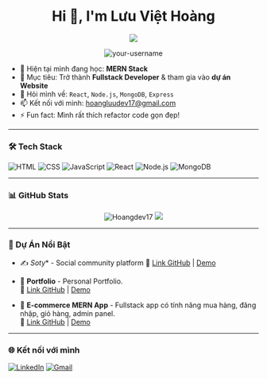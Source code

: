 <h1 align="center">Hi 👋, I'm Lưu Việt Hoàng</h1>
<p align="center">
  <img src="https://readme-typing-svg.herokuapp.com?lines=Fullstack+Web+Developer;Lover+of+Code+%26+Tech;Always+Learning+New+Things" />
</p>

<p align="center">
  <img src="https://komarev.com/ghpvc/?username=your-username&label=Profile%20views&color=0e75b6&style=flat" alt="your-username" />
</p>

- 🌱 Hiện tại mình đang học: **MERN Stack**
- 🧠 Mục tiêu: Trở thành **Fullstack Developer** & tham gia vào **dự án Website**
- 💬 Hỏi mình về: `React`, `Node.js`, `MongoDB`, `Express`
- 📫 Kết nối với mình: hoangluudev17@gmail.com
- ⚡ Fun fact: Mình rất thích refactor code gọn đẹp!

---

### 🛠️ Tech Stack

![HTML](https://img.shields.io/badge/-HTML5-E34F26?style=flat&logo=html5&logoColor=white)
![CSS](https://img.shields.io/badge/-CSS3-1572B6?style=flat&logo=css3)
![JavaScript](https://img.shields.io/badge/-JavaScript-F7DF1E?style=flat&logo=javascript&logoColor=black)
![React](https://img.shields.io/badge/-React-61DAFB?style=flat&logo=react)
![Node.js](https://img.shields.io/badge/-Node.js-339933?style=flat&logo=node.js)
![MongoDB](https://img.shields.io/badge/-MongoDB-47A248?style=flat&logo=mongodb)

---

### 📊 GitHub Stats

<p align="center">
  <img src="https://github-readme-stats.vercel.app/api?username=Hoangdev17&show_icons=true&theme=tokyonight" alt="Hoangdev17" />
  <img src="https://github-readme-streak-stats.herokuapp.com?user=Hoangdev17&theme=tokyonight" />
</p>

---

### 📌 Dự Án Nổi Bật
- ✍️ *Soty** - Social community platform
  🔗 [Link GitHub](https://github.com/Hoangdev17/soty-fe.git) | [Demo](https://soty-fe.vercel.app/)

- 🛒 **Portfolio** - Personal Portfolio.  
  🔗 [Link GitHub](https://github.com/Hoangdev17/Portfolio.git) | [Demo](https://portfolio-weld-alpha-95.vercel.app/projects)

- 🛒 **E-commerce MERN App** - Fullstack app có tính năng mua hàng, đăng nhập, giỏ hàng, admin panel.  
  🔗 [Link GitHub](https://github.com/Hoangdev17/E_commerce_Web) | [Demo](https://e-commerce-web-git-master-hoangs-projects-5ed118ae.vercel.app/)



---

### 🌐 Kết nối với mình

[![LinkedIn](https://img.shields.io/badge/-LinkedIn-blue?style=flat&logo=Linkedin)]([https://linkedin.com/in/your-profile](https://www.linkedin.com/in/ho%C3%A0ng-l%C6%B0u-826a12353/))
[![Gmail](https://img.shields.io/badge/-Gmail-D14836?style=flat&logo=gmail&logoColor=white)](mailto:hoangluudev17@gmail.com)

